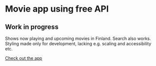 # Movie app using free API

## Work in progress

Shows now playing and upcoming movies in Finland. Search also works.
Styling made only for development, lacking e.g. scaling and accessibility etc.

[Check out the app](https://moviedb-wt-3.netlify.app/)
